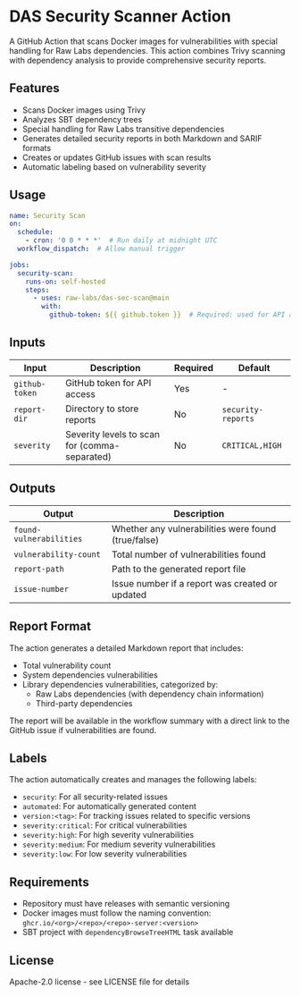 # DAS Security Scanner Action

A GitHub Action that scans Docker images for vulnerabilities with special handling for Raw Labs dependencies. This action combines Trivy scanning with dependency analysis to provide comprehensive security reports.

## Features

- Scans Docker images using Trivy
- Analyzes SBT dependency trees
- Special handling for Raw Labs transitive dependencies
- Generates detailed security reports in both Markdown and SARIF formats
- Creates or updates GitHub issues with scan results
- Automatic labeling based on vulnerability severity

## Usage

```yaml
name: Security Scan
on:
  schedule:
    - cron: '0 0 * * *'  # Run daily at midnight UTC
  workflow_dispatch:  # Allow manual trigger

jobs:
  security-scan:
    runs-on: self-hosted
    steps:
      - uses: raw-labs/das-sec-scan@main
        with:
          github-token: ${{ github.token }}  # Required: used for API access
```

## Inputs

| Input | Description | Required | Default |
|-------|-------------|----------|---------|
| `github-token` | GitHub token for API access | Yes | - |
| `report-dir` | Directory to store reports | No | `security-reports` |
| `severity` | Severity levels to scan for (comma-separated) | No | `CRITICAL,HIGH` |

## Outputs

| Output | Description |
|--------|-------------|
| `found-vulnerabilities` | Whether any vulnerabilities were found (true/false) |
| `vulnerability-count` | Total number of vulnerabilities found |
| `report-path` | Path to the generated report file |
| `issue-number` | Issue number if a report was created or updated |

## Report Format

The action generates a detailed Markdown report that includes:

- Total vulnerability count
- System dependencies vulnerabilities
- Library dependencies vulnerabilities, categorized by:
  - Raw Labs dependencies (with dependency chain information)
  - Third-party dependencies

The report will be available in the workflow summary with a direct link to the GitHub issue if vulnerabilities are found.

## Labels

The action automatically creates and manages the following labels:

- `security`: For all security-related issues
- `automated`: For automatically generated content
- `version:<tag>`: For tracking issues related to specific versions
- `severity:critical`: For critical vulnerabilities
- `severity:high`: For high severity vulnerabilities
- `severity:medium`: For medium severity vulnerabilities
- `severity:low`: For low severity vulnerabilities

## Requirements

- Repository must have releases with semantic versioning
- Docker images must follow the naming convention: `ghcr.io/<org>/<repo>/<repo>-server:<version>`
- SBT project with `dependencyBrowseTreeHTML` task available

## License

Apache-2.0 license - see LICENSE file for details
